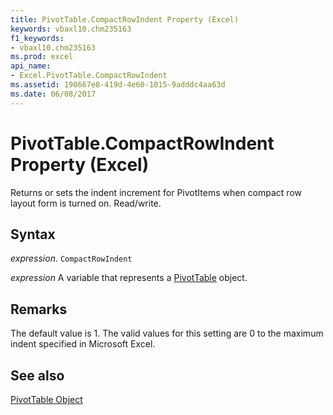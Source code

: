 ```yaml
---
title: PivotTable.CompactRowIndent Property (Excel)
keywords: vbaxl10.chm235163
f1_keywords:
- vbaxl10.chm235163
ms.prod: excel
api_name:
- Excel.PivotTable.CompactRowIndent
ms.assetid: 190667e8-419d-4e60-1015-9adddc4aa63d
ms.date: 06/08/2017
---
```



# PivotTable.CompactRowIndent Property (Excel)

Returns or sets the indent increment for PivotItems when compact row layout form is turned on. Read/write.


## Syntax

 _expression_. `CompactRowIndent`

 _expression_ A variable that represents a [PivotTable](./Excel.PivotTable.md) object.


## Remarks

The default value is 1. The valid values for this setting are 0 to the maximum indent specified in Microsoft Excel.


## See also


[PivotTable Object](Excel.PivotTable.md)

